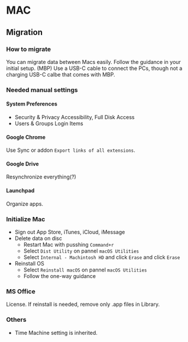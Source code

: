 # MAC

## Migration
### How to migrate
You can migrate data between Macs easily. Follow the guidance in your initial setup. (MBP) Use a USB-C cable to connect the PCs, though not a charging USB-C calbe that comes with MBP.

### Needed manual settings
#### System Preferences
- Security & Privacy
Accessibility, Full Disk Access
- Users & Groups
Login Items

#### Google Chrome
Use Sync or addon `Export links of all extensions`.

#### Google Drive
Resynchronize everything(?)

#### Launchpad
Organize apps.

### Initialize Mac
- Sign out App Store, iTunes, iCloud, iMessage
- Delete data on disc
  - Restart Mac with pusshing `Command+r`
  - Select `Dist Utility` on pannel `macOS Utilities`
  - Select `Internal - Machintosh HD` and click `Erase` and click `Erase`
- Reinstall OS
  - Select `Reinstall macOS` on pannel `macOS Utilities`
  - Follow the one-way guidance

### MS Office
License. If reinstall is needed, remove only .app files in Library.

### Others
- Time Machine setting is inherited.
